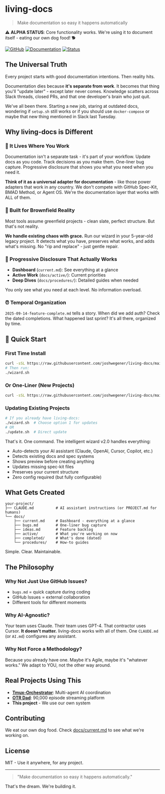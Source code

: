 # living-docs

> Make documentation so easy it happens automatically

⚠️ **ALPHA STATUS**: Core functionality works. We're using it to document itself - eating our own dog food! 🐕

[![GitHub](https://img.shields.io/github/license/joshwegener/living-docs)](LICENSE)
[![Documentation](https://img.shields.io/badge/docs-living-brightgreen)](docs/current.md)
[![Status](https://img.shields.io/badge/status-alpha-orange)](docs/current.md)

## The Universal Truth

Every project starts with good documentation intentions. Then reality hits.

Documentation dies because **it's separate from work**. It becomes that thing you'll "update later" - except later never comes. Knowledge scatters across Slack threads, closed PRs, and that one developer's brain who just quit.

We've all been there. Starting a new job, staring at outdated docs, wondering if `setup.sh` still works or if you should use `docker-compose` or maybe that new thing mentioned in Slack last Tuesday.

## Why living-docs is Different

### 📍 It Lives Where You Work
Documentation isn't a separate task - it's part of your workflow. Update docs as you code. Track decisions as you make them. One-liner bug capture. Progressive disclosure that shows you what you need when you need it.

**Think of it as a universal adapter for documentation** - like those power adapters that work in any country. We don't compete with GitHub Spec-Kit, BMAD Method, or Agent OS. We're the documentation layer that works with ALL of them.

### 🔧 Built for Brownfield Reality
Most tools assume greenfield projects - clean slate, perfect structure. But that's not reality.

**We handle existing chaos with grace.** Run our wizard in your 5-year-old legacy project. It detects what you have, preserves what works, and adds what's missing. No "rip and replace" - just gentle repair.

### 🧠 Progressive Disclosure That Actually Works
- **Dashboard** (`current.md`): See everything at a glance
- **Active Work** (`docs/active/`): Current priorities
- **Deep Dives** (`docs/procedures/`): Detailed guides when needed

You only see what you need at each level. No information overload.

### ⏰ Temporal Organization
`2025-09-14-feature-complete.md` tells a story. When did we add auth? Check the dated completions. What happened last sprint? It's all there, organized by time.

## 🚀 Quick Start

### First Time Install
```bash
curl -sSL https://raw.githubusercontent.com/joshwegener/living-docs/main/install.sh | bash
# Then run:
./wizard.sh
```

### Or One-Liner (New Projects)
```bash
curl -sSL https://raw.githubusercontent.com/joshwegener/living-docs/main/wizard.sh | bash
```

### Updating Existing Projects
```bash
# If you already have living-docs:
./wizard.sh  # Choose option 1 for updates
# OR
./update.sh  # Direct update
```

That's it. One command. The intelligent wizard v2.0 handles everything:
- Auto-detects your AI assistant (Claude, OpenAI, Cursor, Copilot, etc.)
- Detects existing docs and spec systems
- Shows preview before creating anything
- Updates missing spec-kit files
- Preserves your current structure
- Zero config required (but fully configurable)

## What Gets Created

```
your-project/
├── CLAUDE.md          # AI assistant instructions (or PROJECT.md for humans)
└── docs/
    ├── current.md     # Dashboard - everything at a glance
    ├── bugs.md        # One-liner bug capture
    ├── ideas.md       # Feature backlog
    ├── active/        # What you're working on now
    ├── completed/     # What's done (dated)
    └── procedures/    # How-to guides
```

Simple. Clear. Maintainable.

## The Philosophy

### Why Not Just Use GitHub Issues?
- `bugs.md` = quick capture during coding
- GitHub Issues = external collaboration
- Different tools for different moments

### Why AI-Agnostic?
Your team uses Claude. Their team uses GPT-4. That contractor uses Cursor. **It doesn't matter.** living-docs works with all of them. One `CLAUDE.md` (or `AI.md`) configures any assistant.

### Why Not Force a Methodology?
Because you already have one. Maybe it's Agile, maybe it's "whatever works." We adapt to YOU, not the other way around.

## Real Projects Using This

- **[Tmux-Orchestrator](https://github.com/your/tmux-orchestrator)**: Multi-agent AI coordination
- **[OTR Dad](https://github.com/your/otr-dad)**: 90,000 episode streaming platform
- **This project** - We use our own system

## Contributing

We eat our own dog food. Check [docs/current.md](docs/current.md) to see what we're working on.

## License

MIT - Use it anywhere, for any project.

---

> "Make documentation so easy it happens automatically."

That's the dream. We're building it.